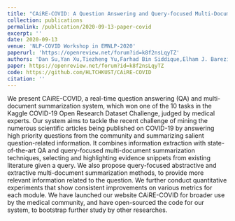 ```yaml
---
title: "CAiRE-COVID: A Question Answering and Query-focused Multi-Document Summarization System for COVID-19 Scholarly Information Management"
collection: publications
permalink: /publication/2020-09-13-paper-covid
excerpt: ''
date: 2020-09-13
venue: 'NLP-COVID Workshop in EMNLP-2020'
paperurl: 'https://openreview.net/forum?id=k8f2nsLqyTZ'
authors: 'Dan Su,Yan Xu,Tiezheng Yu,Farhad Bin Siddique,Elham J. Barezi,Pascale Fung'
paper: https://openreview.net/forum?id=k8f2nsLqyTZ
code: https://github.com/HLTCHKUST/CAiRE-COVID
citation: ''
---
```

We present CAiRE-COVID, a real-time question answering (QA) and multi-document summarization system, which won one of the 10 tasks in the Kaggle COVID-19 Open Research Dataset Challenge, judged by medical experts. Our system aims to tackle the recent challenge of mining the numerous scientific articles being published on COVID-19 by answering high priority questions from the community and summarizing salient question-related information. It combines information extraction with state-of-the-art QA and query-focused multi-document summarization techniques, selecting and highlighting evidence snippets from existing literature given a query. We also propose query-focused abstractive and extractive multi-document summarization methods, to provide more relevant information related to the question. We further conduct quantitative experiments that show consistent improvements on various metrics for each module. We have launched our website CAiRE-COVID for broader use by the medical community, and have open-sourced the code for our system, to bootstrap further study by other researches.